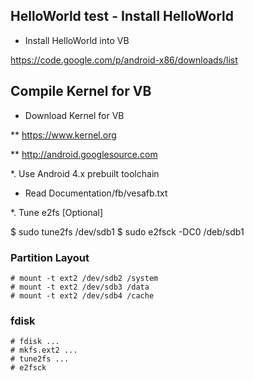 ## HelloWorld test - Install HelloWorld

* Install HelloWorld into VB

https://code.google.com/p/android-x86/downloads/list

## Compile Kernel for VB

* Download Kernel for VB 

** https://www.kernel.org

** http://android.googlesource.com

*. Use Android 4.x prebuilt toolchain

* Read Documentation/fb/vesafb.txt

*. Tune e2fs [Optional]

$ sudo tune2fs /dev/sdb1
$ sudo e2fsck -DC0 /deb/sdb1

### Partition Layout

```
# mount -t ext2 /dev/sdb2 /system
# mount -t ext2 /dev/sdb3 /data
# mount -t ext2 /dev/sdb4 /cache
```

### fdisk 

```
# fdisk ...
# mkfs.ext2 ...
# tune2fs ...
# e2fsck 
```














